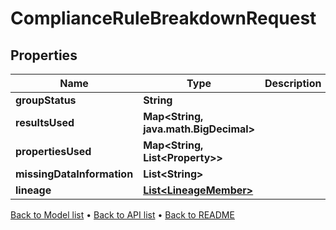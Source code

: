 

# ComplianceRuleBreakdownRequest


## Properties

| Name | Type | Description | Notes |
|------------ | ------------- | ------------- | -------------|
|**groupStatus** | **String** |  |  |
|**resultsUsed** | **Map&lt;String, java.math.BigDecimal&gt;** |  |  |
|**propertiesUsed** | **Map&lt;String, List&lt;Property&gt;&gt;** |  |  |
|**missingDataInformation** | **List&lt;String&gt;** |  |  |
|**lineage** | [**List&lt;LineageMember&gt;**](LineageMember.md) |  |  |



[Back to Model list](../README.md#documentation-for-models) &#8226; [Back to API list](../README.md#documentation-for-api-endpoints) &#8226; [Back to README](../README.md)



